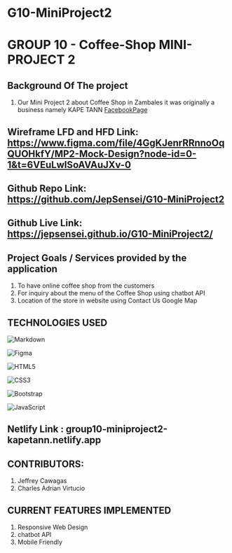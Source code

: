 ﻿# G10-MiniProject2

# GROUP 10 - Coffee-Shop MINI-PROJECT 2

## Background Of The project
1. Our Mini Project 2 about Coffee Shop in Zambales it was originally a business namely KAPE TANN [FacebookPage](https://www.facebook.com/kapetanncoffee) 

## Wireframe LFD and HFD Link: https://www.figma.com/file/4GgKJenrRRnnoOqQUOHkfY/MP2-Mock-Design?node-id=0-1&t=6VEuLwISoAVAuJXv-0

## Github Repo Link: https://github.com/JepSensei/G10-MiniProject2

## Github Live Link: https://jepsensei.github.io/G10-MiniProject2/

## Project Goals / Services provided by the application

1. To have online coffee shop from the customers
2. For inquiry about the menu of the Coffee Shop using chatbot API
3. Location of the store in website using Contact Us Google Map

## TECHNOLOGIES USED

![Markdown](https://img.shields.io/badge/markdown-%23000000.svg?style=for-the-badge&logo=markdown&logoColor=white)

![Figma](https://img.shields.io/badge/figma-%23F24E1E.svg?style=for-the-badge&logo=figma&logoColor=white)

![HTML5](https://img.shields.io/badge/html5-%23E34F26.svg?style=for-the-badge&logo=html5&logoColor=white)

![CSS3](https://img.shields.io/badge/css3-%231572B6.svg?style=for-the-badge&logo=css3&logoColor=white)

![Bootstrap](https://img.shields.io/badge/bootstrap-%23563D7C.svg?style=for-the-badge&logo=bootstrap&logoColor=white)

![JavaScript](https://img.shields.io/badge/javascript-%23323330.svg?style=for-the-badge&logo=javascript&logoColor=%23F7DF1E)

## Netlify Link : group10-miniproject2-kapetann.netlify.app

## CONTRIBUTORS:

1. Jeffrey Cawagas
2. Charles Adrian Virtucio

## CURRENT FEATURES IMPLEMENTED

1. Responsive Web Design
2. chatbot API
3. Mobile Friendly
